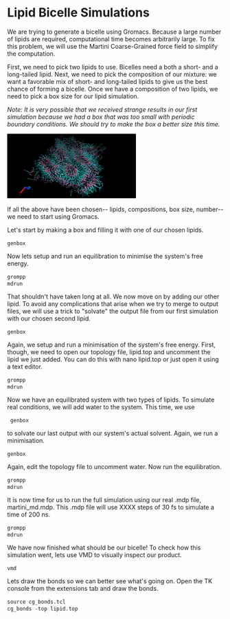 # Lipid Bicelle Simulations

We are trying to generate a bicelle using Gromacs. Because a large number of 
lipids are required, computational time becomes arbitrarily large. To fix this 
problem, we will use the Martini Coarse-Grained force field to simplify the 
computation.

First, we need to pick two lipids to use. Bicelles need a both a short- and a 
long-tailed lipid. Next, we need to pick the composition of our mixture: we want
a favorable mix of short- and long-tailed lipids to give us the best chance of
forming a bicelle. Once we have a composition of two lipids, we need to pick a 
box size for our lipid simulation. 

*Note: It is very possible that we received strange results in our first 
simulation because we had a box that was too small with periodic boundary 
conditions. We should try to make the box a better size this time.*

<img src ="lipid-md2.png" alt = "Lipid Image" style="width:300px;height:150px;">

If all the above have been chosen-- lipids, compositions, box size, number-- we 
need to start using Gromacs. 

Let's start by making a box and filling it with one of our chosen lipids.
<pre><code>genbox</code></pre>

Now lets setup and run an equilibration to minimise the system's free energy.
<pre><code>grompp
mdrun
</code></pre>

That shouldn't have taken long at all. We now move on by adding our other lipid.
To avoid any complications that arise when we try to merge to output files, we 
will use a trick to "solvate" the output file from our first simulation with our
chosen second lipid. 
<pre><code>genbox</code></pre>
    
Again, we setup and run a minimisation of the system's free energy. First, 
though, we need to open our topology file, lipid.top and uncomment the lipid
we just added. You can do this with nano lipid.top or just open it using a text
editor.
<pre><code>grompp
mdrun</code></pre>

Now we have an equilibrated system with two types of lipids. To simulate real 
conditions, we will add water to the system. This time, we use <pre><code> genbox </code></pre>
to solvate our last output with our system's actual solvent. Again, we run a 
minimisation.
<pre><code>genbox</code></pre>

Again, edit the topology file to uncomment water. Now run the equilibration.
<pre><code>grompp
mdrun</code></pre>
    
It is now time for us to run the full simulation using our real .mdp file,
martini_md.mdp. This .mdp file will use XXXX steps of 30 fs to simulate a time
of 200 ns. 
<pre><code>grompp
mdrun</code></pre>
    
We have now finished what should be our bicelle! To check how this simulation
went, lets use VMD to visually inspect our product.
<pre><code>vmd </code></pre>

Lets draw the bonds so we can better see what's going on. Open the TK console 
from the extensions tab and draw the bonds.
<pre><code>source cg_bonds.tcl
cg_bonds -top lipid.top</code></pre>
